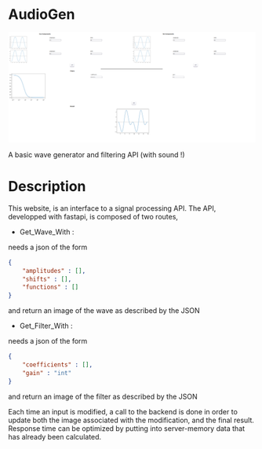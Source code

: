 # AudioGen

![Visual](./doc/Visual.png)

A basic wave generator and filtering API (with sound !)

# Description

This website, is an interface to a signal processing API.
The API, developped with fastapi, is composed of two routes,

- Get_Wave_With :

needs a json of the form
```json
{
    "amplitudes" : [],
    "shifts" : [],
    "functions" : []
}
```

and return an image of the wave as described by the JSON

- Get_Filter_With :

needs a json of the form
```json
{
    "coefficients" : [],
    "gain" : "int"
}
```

and return an image of the filter as described by the JSON

Each time an input is modified, a call to the backend is done in order to update
both the image associated with the modification, and the final result. Response
time can be optimized by putting into server-memory data that has already been
calculated.
